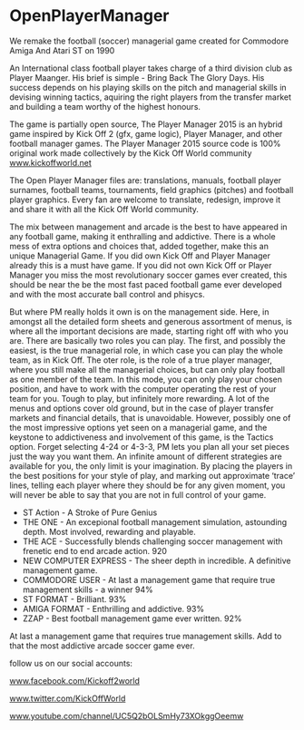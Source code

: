 OpenPlayerManager
=================

We remake the football (soccer) managerial game created for Commodore Amiga And Atari ST on 1990

An International class football player takes charge of a third division club as Player Maanger. His brief is simple - Bring Back The Glory Days.
His success depends on his playing skills on the pitch and managerial skills in devising winning tactics, aquiring the right players from the transfer market and building a team worthy of the highest honours.

The game is partially open source, The Player Manager 2015 is an hybrid game inspired by Kick Off 2 (gfx, game logic), Player Manager, and other football manager games.
The Player Manager 2015 source code is 100% original work made collectively by the Kick Off World community www.kickoffworld.net

The Open Player Manager files are: translations, manuals, football player surnames, football teams, tournaments, field graphics (pitches) and football player graphics. Every fan are welcome to translate, redesign, improve it and share it with all the Kick Off World community.

The mix between management and arcade is the best to have appeared in any football game, making it enthralling and addictive. There is a whole mess of extra options and choices that, added together, make this an unique Managerial Game. If you did own Kick Off and Player Manager already this is a must have game. If you did not own Kick Off or Player Manager you miss the most revolutionary soccer games ever created, this should be near the be the most fast paced football game ever developed and with the most accurate ball control and phisycs.

But where PM really holds it own is on the management side. Here, in amongst all the detailed form sheets and generous assortment of menus, is where all the important decisions are made, starting right off with who you are. There are basically two roles you can play. The first, and possibly the easiest, is the true managerial role, in which case you can play the whole team, as in Kick Off. The oter role, is the role of a true player manager, where you still make all the managerial choices, but can only play football as one member of the team. In this mode, you can only play your chosen position, and have to work with the computer operating the rest of your team for you. Tough to play, but infinitely more rewarding.
A lot of the menus and options cover old ground, but in the case of player transfer markets and financial details, that is unavoidable. However, possibly one of the most impressive options yet seen on a managerial game, and the keystone to addictiveness and involvement of this game, is the Tactics option. Forget selecting 4-24 or 4-3-3, PM lets you plan all your set pieces just the way you want them. An infinite amount of different strategies are available for you, the only limit is your imagination. By placing the players in the best positions for your style of play, and marking out approximate ‘trace’ lines, telling each player where they should be for any given moment, you will never be able to say that you are not in full control of your game.

* ST Action - A Stroke of Pure Genius
* THE ONE - An excepional football management simulation, astounding depth. Most involved, rewarding and playable.
* THE ACE - Successfully blends challenging soccer management with frenetic end to end arcade action. 920
* NEW COMPUTER EXPRESS - The sheer depth in incredible. A definitive management game.
* COMMODORE USER - At last a management game that require true management skills - a winner 94%
* ST FORMAT - Brilliant. 93%
* AMIGA FORMAT - Enthrilling and addictive. 93%
* ZZAP - Best football management game ever written. 92%

At last a management game that requires true management skills. Add to that the most addictive arcade soccer game ever.

follow us on our social accounts:

www.facebook.com/Kickoff2world

www.twitter.com/KickOffWorld

www.youtube.com/channel/UC5Q2bOLSmHy73XOkggOeemw
